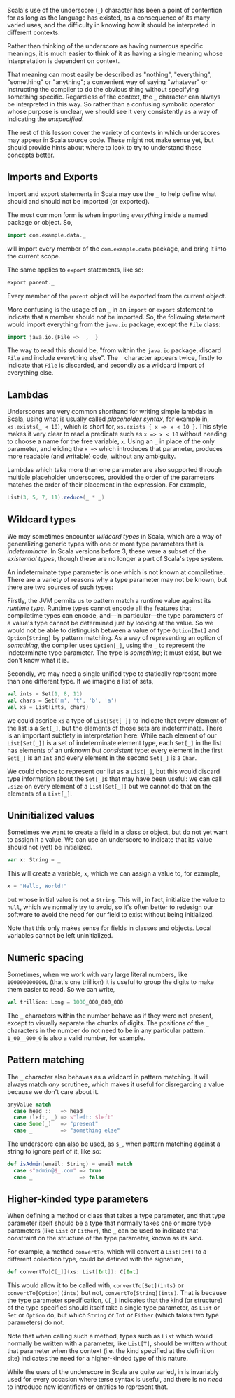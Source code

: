 Scala's use of the underscore (`_`) character has been a point of contention for as long as the language has
existed, as a consequence of its many varied uses, and the difficulty in knowing how it should be interpreted in
different contexts.

Rather than thinking of the underscore as having numerous specific meanings, it is much easier to think of it as
having a single meaning whose interpretation is dependent on context.

That meaning can most easily be described as "nothing", "everything", "something" or "anything"; a convenient
way of saying "whatever" or instructing the compiler to do the obvious thing without specifying something
specific. Regardless of the context, the `_` character can always be interpreted in this way. So rather than a
confusing symbolic operator whose purpose is unclear, we should see it very consistently as a way of indicating
the _unspecified_.

The rest of this lesson cover the variety of contexts in which underscores may appear in Scala source code.
These might not make sense yet, but should provide hints about where to look to try to understand these concepts
better.

## Imports and Exports

Import and export statements in Scala may use the `_` to help define what should and should not be imported (or
exported).

The most common form is when importing _everything_ inside a named package or object. So,
```scala
import com.example.data._
```
will import every member of the `com.example.data` package, and bring it into the current scope.

The same applies to `export` statements, like so:
```scala
export parent._
```

Every member of the `parent` object will be exported from the current object.

More confusing is the usage of an `_` in an `import` or `export` statement to indicate that a member should
_not_ be imported. So, the following statement would import everything from the `java.io` package, except the
`File` class:
```scala
import java.io.{File => _, _}
```

The way to read this should be, "from within the `java.io` package, discard `File` and include everything else".
The `_` character appears twice, firstly to indicate that `File` is discarded, and secondly as a wildcard import
of everything else.

## Lambdas

Underscores are very common shorthand for writing simple lambdas in Scala, using what is usually called
_placeholder syntax_, for example in, `xs.exists(_ < 10)`, which is short for, `xs.exists { x => x < 10 }`. This
style makes it very clear to read a predicate such as `x => x < 10` without needing to choose a name for the
free variable, `x`. Using an `_` in place of the only parameter, and eliding the `x =>` which introduces that
parameter, produces more readable (and writable) code, without any ambiguity.

Lambdas which take more than one parameter are also supported through multiple placeholder underscores,
provided the order of the parameters matches the order of their placement in the expression. For example,
```scala
List(3, 5, 7, 11).reduce(_ * _)
```

## Wildcard types

We may sometimes encounter _wildcard types_ in Scala, which are a way of generalizing generic types with one or
more type parameters that is _indeterminate_. In Scala versions before 3, these were a subset of the
_existential types_, though these are no longer a part of Scala's type system.

An indeterminate type parameter is one which is not known at compiletime. There are a variety of reasons why a
type parameter may not be known, but there are two sources of such types:

Firstly, the JVM permits us to pattern match a runtime value against its _runtime type_. Runtime types cannot
encode all the features that compiletime types can encode, and—in particular—the type parameters of a value's
type cannot be determined just by looking at the value. So we would not be able to distinguish between a value
of type `Option[Int]` and `Option[String]` by pattern matching. As a way of representing an option of
_something_, the compiler uses `Option[_]`, using the `_` to represent the indeterminate type parameter. The
type is _something_; it must exist, but we don't know what it is.

Secondly, we may need a single unified type to statically represent more than one different type. If we imagine
a list of sets,
```scala
val ints = Set(1, 8, 11)
val chars = Set('m', 't', 'b', 'a')
val xs = List(ints, chars)
```
we could ascribe `xs` a type of `List[Set[_]]` to indicate that every element of the list is a `Set[_]`, but the
elements of those sets are indeterminate. There is an important subtlety in interpretation here: While each
element of our `List[Set[_]]` is a set of indeterminate element type, each `Set[_]` in the list has elements of
an unknown _but consistent_ type: every element in the first `Set[_]` is an `Int` and every element in the
second `Set[_]` is a `Char`.

We could choose to represent our list as a `List[_]`, but this would discard type information about the
`Set[_]`s that may have been useful: we can call `.size` on every element of a `List[Set[_]]` but we cannot do
that on the elements of a `List[_]`.

## Uninitialized values

Sometimes we want to create a field in a class or object, but do not yet want to assign it a value. We can use
an underscore to indicate that its value should not (yet) be initialized.
```scala
var x: String = _
```

This will create a variable, `x`, which we can assign a value to, for example,
```scala
x = "Hello, World!"
```
but whose initial value is not a `String`. This will, in fact, initialize the value to `null`, which we normally
try to avoid, so it's often better to redesign our software to avoid the need for our field to exist without
being initialized.

Note that this only makes sense for fields in classes and objects. Local variables cannot be left uninitialized.

## Numeric spacing

Sometimes, when we work with vary large literal numbers, like `100000000000L` (that's one triillion) it is
useful to group the digits to make them easier to read. So we can write,
```scala
val trillion: Long = 1000_000_000_000
```

The `_` characters within the number behave as if they were not present, except to visually separate the chunks
of digits. The positions of the `_` characters in the number do not need to be in any particular pattern.
`1_00__000_0` is also a valid number, for example.

## Pattern matching

The `_` character also behaves as a wildcard in pattern matching. It will always match _any_ scrutinee, which
makes it useful for disregarding a value because we don't care about it.

```scala
anyValue match
  case head :: _ => head
  case (left, _) => s"left: $left"
  case Some(_)   => "present"
  case _         => "something else"
```

The underscore can also be used, as `$_`, when pattern matching against a string to ignore part of it, like so:
```scala
def isAdmin(email: String) = email match
  case s"admin@$_.com" => true
  case _               => false
```

## Higher-kinded type parameters

When defining a method or class that takes a type parameter, and that type parameter itself should be a type
that normally takes one or more type parameters (like `List` or `Either`), the `_` can be used to indicate that
constraint on the structure of the type parameter, known as its _kind_.

For example, a method `convertTo`, which will convert a `List[Int]` to a different collection type, could be
defined with the signature,
```scala
def convertTo[C[_]](xs: List[Int]): C[Int]
```

This would allow it to be called with, `convertTo[Set](ints)` or `convertTo[Option](ints)` but not,
`convertTo[String](ints)`. That is because the type parameter specification, `C[_]` indicates that the kind (or
structure) of the type specified should itself take a single type parameter, as `List` or `Set` or `Option` do,
but which `String` or `Int` or `Either` (which takes two type parameters) do not.

Note that when calling such a method, types such as `List` which would normally be written with a parameter,
like `List[T]`, should be written without that parameter when the context (i.e. the kind specified at the
definition site) indicates the need for a higher-kinded type of this nature.

While the uses of the underscore in Scala are quite varied, in is invariably used for every occasion where
terse syntax is useful, and there is no _need_ to introduce new identifiers or entities to represent that.
